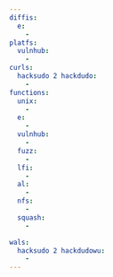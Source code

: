 ```yaml
---
diffis:
  e:
    -
platfs:
  vulnhub:
    -
curls:
  hacksudo 2 hackdudo:
    -
functions:
  unix:
    -
  e:
    -
  vulnhub:
    -
  fuzz:
    -
  lfi:
    -
  al:
    -
  nfs:
    -
  squash:
    -

wals:
  hacksudo 2 hackdudowu:
    -
---
```

